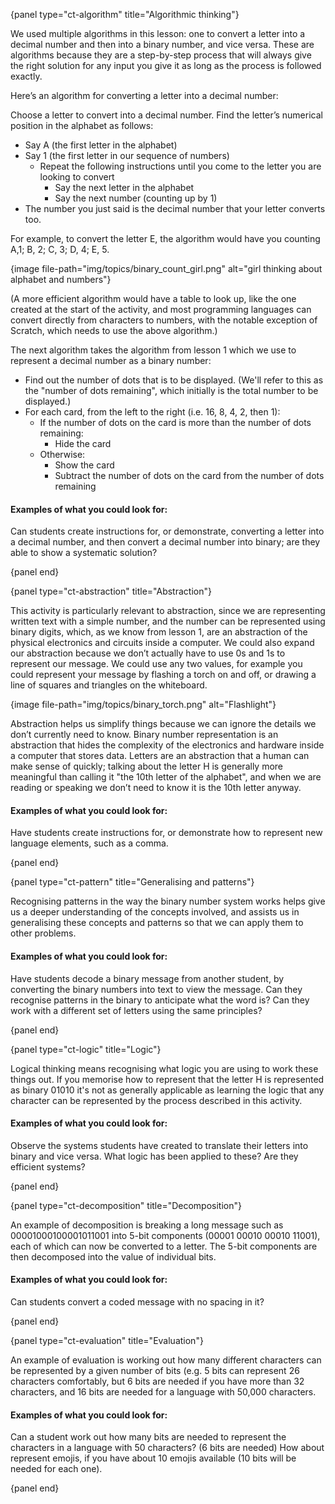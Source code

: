 {panel type="ct-algorithm" title="Algorithmic thinking"}

We used multiple algorithms in this lesson: one to convert a letter into a decimal number and then into a binary number, and vice versa. These are algorithms because they are a step-by-step process that will always give the right solution for any input you give it as long as the process is followed exactly.

Here’s an algorithm for converting a letter into a decimal number:

Choose a letter to convert into a decimal number. Find the letter’s numerical position in the alphabet as follows:

- Say A (the first letter in the alphabet)
- Say 1 (the first letter in our sequence of numbers) 
    - Repeat the following instructions until you come to the letter you are looking to convert 
        - Say the next letter in the alphabet
        - Say the next number (counting up by 1)
- The number you just said is the decimal number that your letter converts too.

For example, to convert the letter E, the algorithm would have you counting A,1; B, 2; C, 3; D, 4; E, 5.

{image file-path="img/topics/binary_count_girl.png" alt="girl thinking about alphabet and numbers"}

(A more efficient algorithm would have a table to look up, like the one created at the start of the activity, and most programming languages can convert directly from characters to numbers, with the notable exception of Scratch, which needs to use the above algorithm.)

The next algorithm takes the algorithm from lesson 1 which we use to represent a decimal number as a binary number:

- Find out the number of dots that is to be displayed. (We'll refer to this as the "number of dots remaining", which initially is the total number to be displayed.)
- For each card, from the left to the right (i.e. 16, 8, 4, 2, then 1): 
    - If the number of dots on the card is more than the number of dots remaining: 
        - Hide the card 
    - Otherwise: 
        - Show the card
        - Subtract the number of dots on the card from the number of dots remaining

#### Examples of what you could look for:

Can students create instructions for, or demonstrate, converting a letter into a decimal number, and then convert a decimal number into binary; are they able to show a systematic solution?

{panel end}

{panel type="ct-abstraction" title="Abstraction"}

This activity is particularly relevant to abstraction, since we are representing written text with a simple number, and the number can be represented using binary digits, which, as we know from lesson 1, are an abstraction of the physical electronics and circuits inside a computer. We could also expand our abstraction because we don’t actually have to use 0s and 1s to represent our message. We could use any two values, for example you could represent your message by flashing a torch on and off, or drawing a line of squares and triangles on the whiteboard.

{image file-path="img/topics/binary_torch.png" alt="Flashlight"}

Abstraction helps us simplify things because we can ignore the details we don’t currently need to know. Binary number representation is an abstraction that hides the complexity of the electronics and hardware inside a computer that stores data. Letters are an abstraction that a human can make sense of quickly; talking about the letter H is generally more meaningful than calling it "the 10th letter of the alphabet", and when we are reading or speaking we don’t need to know it is the 10th letter anyway.

#### Examples of what you could look for:

Have students create instructions for, or demonstrate how to represent new language elements, such as a comma.

{panel end}

{panel type="ct-pattern" title="Generalising and patterns"}

Recognising patterns in the way the binary number system works helps give us a deeper understanding of the concepts involved, and assists us in generalising these concepts and patterns so that we can apply them to other problems.

#### Examples of what you could look for:

Have students decode a binary message from another student, by converting the binary numbers into text to view the message. Can they recognise patterns in the binary to anticipate what the word is? Can they work with a different set of letters using the same principles?

{panel end}

{panel type="ct-logic" title="Logic"}

Logical thinking means recognising what logic you are using to work these things out. If you memorise how to represent that the letter H is represented as binary 01010 it's not as generally applicable as learning the logic that any character can be represented by the process described in this activity.

#### Examples of what you could look for:

Observe the systems students have created to translate their letters into binary and vice versa. What logic has been applied to these? Are they efficient systems?

{panel end}

{panel type="ct-decomposition" title="Decomposition"}

An example of decomposition is breaking a long message such as 00001000100001011001 into 5-bit components (00001 00010 00010 11001), each of which can now be converted to a letter. The 5-bit components are then decomposed into the value of individual bits.

#### Examples of what you could look for:

Can students convert a coded message with no spacing in it?

{panel end}

{panel type="ct-evaluation" title="Evaluation"}

An example of evaluation is working out how many different characters can be represented by a given number of bits (e.g. 5 bits can represent 26 characters comfortably, but 6 bits are needed if you have more than 32 characters, and 16 bits are needed for a language with 50,000 characters.

#### Examples of what you could look for:

Can a student work out how many bits are needed to represent the characters in a language with 50 characters? (6 bits are needed) How about represent emojis, if you have about 10 emojis available (10 bits will be needed for each one).

{panel end}